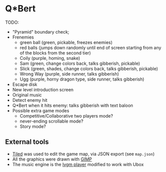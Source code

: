 # Q*Bert

TODO:

 - "Pyramid" boundary check;
 - Frenemies
   - green ball (green, pickable, freezes enemies)
   - red balls (jumps down randomly until end of screen starting from any of the blocks
     from the second tier)
   - Coily (purple, homing, snake)
   - Sam (green, change colors back, talks gibberish, pickable)
   - Slick (green, shades, change colors back, talks gibberish, pickable)
   - Wrong Way (purple, side runner, talks gibberish)
   - Ugg (purple, horny dragon type, side runner, talks gibberish)
 - Escape disk
 - New level introduction screen
 - Original music
 - Detect enemy hit
 - Q*Bert when it hits enemy: talks gibberish with text baloon
 - Possible extra game modes
   - Competitive/Collaborative two players mode?
   - never-ending scrollable mode?
   - Story mode?

## External tools

 - [Tiled](https://www.mapeditor.org/) was used to edit the game map, via JSON
   export (see `map.json`)
 - All the graphics were drawn with [GIMP](https://www.gimp.org/)
 - The music engine is the [lvgm player](https://github.com/aoineko-fr/MSXgl/tree/main/engine/src/vgm)
   modified to work with Ubox
